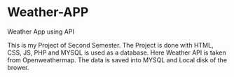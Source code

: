 # Weather-APP
Weather App using API

This is my Project of Second Semester. 
The Project is done with HTML, CSS, JS, PHP and MYSQL is used as a database.
Here Weather API is taken from Openweathermap.
The data is saved into MYSQL and Local disk of the brower.

